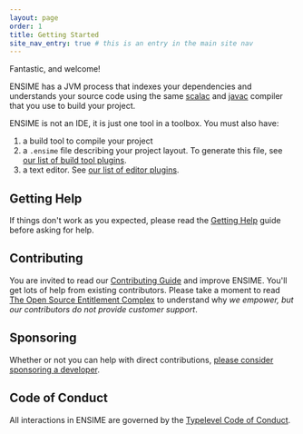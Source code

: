 ```yaml
---
layout: page
order: 1
title: Getting Started
site_nav_entry: true # this is an entry in the main site nav
---
```


Fantastic, and welcome!

ENSIME has a JVM process that indexes your dependencies and understands your source code using the same [scalac](http://www.scala-lang.org/files/archive/nightly/docs/compiler/index.html#scala.tools.nsc.interactive.package) and [javac](https://docs.oracle.com/javase/8/docs/jdk/api/javac/tree/) compiler that you use to build your project.

ENSIME is not an IDE, it is just one tool in a toolbox. You must also have:

1. a build tool to compile your project
2. a `.ensime` file describing your project layout. To generate this file, see [our list of build tool plugins](/build_tools/).
2. a text editor. See [our list of editor plugins](/editors/).

## Getting Help

If things don't work as you expected, please read the [Getting Help](/getting_help) guide before asking for help.

## Contributing

You are invited to read our [Contributing Guide](/contributing) and improve ENSIME. You'll get lots of help from existing contributors. Please take a moment to read [The Open Source Entitlement Complex](https://medium.com/@fommil/the-open-source-entitlement-complex-bcb718e2326d#.tvgf7fn0v) to understand why *we empower, but our contributors do not provide customer support*.

## Sponsoring

Whether or not you can help with direct contributions, [please consider sponsoring a developer](/sponsor).

## Code of Conduct

All interactions in ENSIME are governed by the [Typelevel Code of Conduct](http://typelevel.org/conduct.html).
